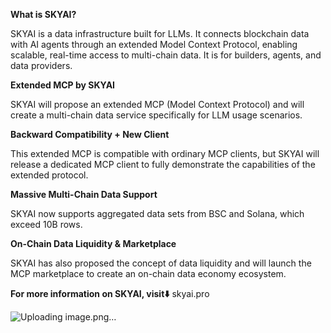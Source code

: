 **What is SKYAI?**

SKYAI is a data infrastructure built for LLMs. It connects blockchain data with AI agents through an extended Model Context Protocol, enabling scalable, real-time access to multi-chain data. It is for builders, agents, and data providers.

**Extended MCP by SKYAI**

SKYAI will propose an extended MCP (Model Context Protocol) and will create a multi-chain data service specifically for LLM usage scenarios.

**Backward Compatibility + New Client**

This extended MCP is compatible with ordinary MCP clients, but SKYAI will release a dedicated MCP client to fully demonstrate the capabilities of the extended protocol.

**Massive Multi-Chain Data Support**

SKYAI now supports aggregated data sets from BSC and Solana, which exceed 10B rows.

**On-Chain Data Liquidity & Marketplace**

SKYAI has also proposed the concept of data liquidity and will launch the MCP marketplace to create an on-chain data economy ecosystem.

**For more information on SKYAI, visit⬇️**
skyai.pro

![Uploading image.png…]()
